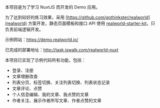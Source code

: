 本项目是为了学习 NuxtJS 而开发的 Demo 应用。

为了达到较好的练习效果，采用 [https://github.com/gothinkster/realworld](realworld) 方案开发，静态页面模板和接口 API 使用 [realworld-starter-kit](https://github.com/gothinkster/realworld-starter-kit/blob/master/FRONTEND_INSTRUCTIONS.md)，只负责前端逻辑开发。

示例网站：https://demo.realworld.io/

已完成的部署地址：http://task.jswalk.com/realworld-nuxt

本项目已实现了示例代码所有功能，包括：

- 登录、注册
- 文章增删改查
- 列表分页、标签切换、关注列表切换、列表状态记录
- 文章评论、点赞
- 个人信息编辑、我的文章、我点赞的文章
- 作者关注、展示作者所写文章、作者点赞的文章
